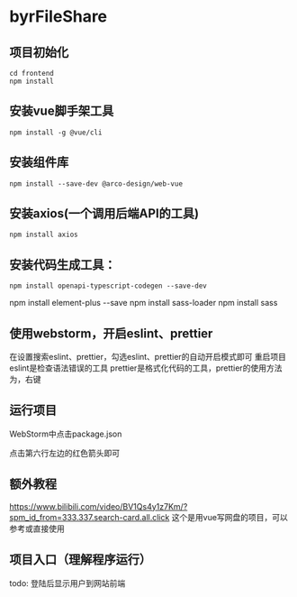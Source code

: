 # byrFileShare

## 项目初始化
```
cd frontend
npm install
```
## 安装vue脚手架工具
```
npm install -g @vue/cli
```
## 安装组件库
```
npm install --save-dev @arco-design/web-vue
```
## 安装axios(一个调用后端API的工具)
```
npm install axios
```

## 安装代码生成工具：
```
npm install openapi-typescript-codegen --save-dev
```
npm install element-plus --save
npm install sass-loader
npm install sass
## 使用webstorm，开启eslint、prettier
在设置搜索eslint、prettier，勾选eslint、prettier的自动开启模式即可
重启项目
eslint是检查语法错误的工具
prettier是格式化代码的工具，prettier的使用方法为，右键

## 运行项目
WebStorm中点击package.json

点击第六行左边的红色箭头即可

## 额外教程
https://www.bilibili.com/video/BV1Qs4y1z7Km/?spm_id_from=333.337.search-card.all.click
这个是用vue写网盘的项目，可以参考或直接使用

## 项目入口（理解程序运行）
todo: 登陆后显示用户到网站前端

